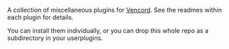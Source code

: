 A collection of miscellaneous plugins for [Vencord](https://vencord.dev/). See the readmes within each plugin for details.

You can install them individually, or you can drop this whole repo as a subdirectory in your userplugins.
